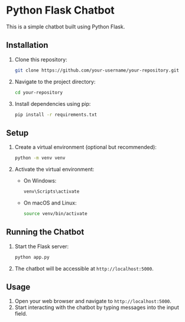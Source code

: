 # Python Flask Chatbot

This is a simple chatbot built using Python Flask.

## Installation

1. Clone this repository:

    ```bash
    git clone https://github.com/your-username/your-repository.git
    ```

2. Navigate to the project directory:

    ```bash
    cd your-repository
    ```

3. Install dependencies using pip:

    ```bash
    pip install -r requirements.txt
    ```

## Setup

1. Create a virtual environment (optional but recommended):

    ```bash
    python -m venv venv
    ```

2. Activate the virtual environment:

    - On Windows:

        ```bash
        venv\Scripts\activate
        ```

    - On macOS and Linux:

        ```bash
        source venv/bin/activate
        ```

## Running the Chatbot

1. Start the Flask server:

    ```bash
    python app.py
    ```

2. The chatbot will be accessible at `http://localhost:5000`.

## Usage

1. Open your web browser and navigate to `http://localhost:5000`.
2. Start interacting with the chatbot by typing messages into the input field.

